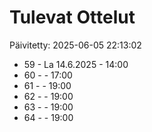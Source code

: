 # Tulevat Ottelut

Päivitetty: 2025-06-05 22:13:02

- 59 - La 14.6.2025 - 14:00
- 60 -  - 17:00
- 61 -  - 19:00
- 62 -  - 19:00
- 63 -  - 19:00
- 64 -  - 19:00

